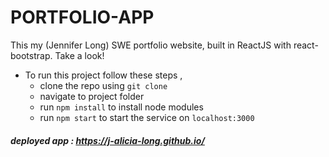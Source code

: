 # PORTFOLIO-APP

This my (Jennifer Long) SWE portfolio website, built in ReactJS with react-bootstrap. Take a look!

- To run this project follow these steps ,
  - clone the repo using `git clone`
  - navigate to project folder
  - run `npm install` to install node modules
  - run `npm start` to start the service on `localhost:3000`

##### deployed app : https://j-alicia-long.github.io/
